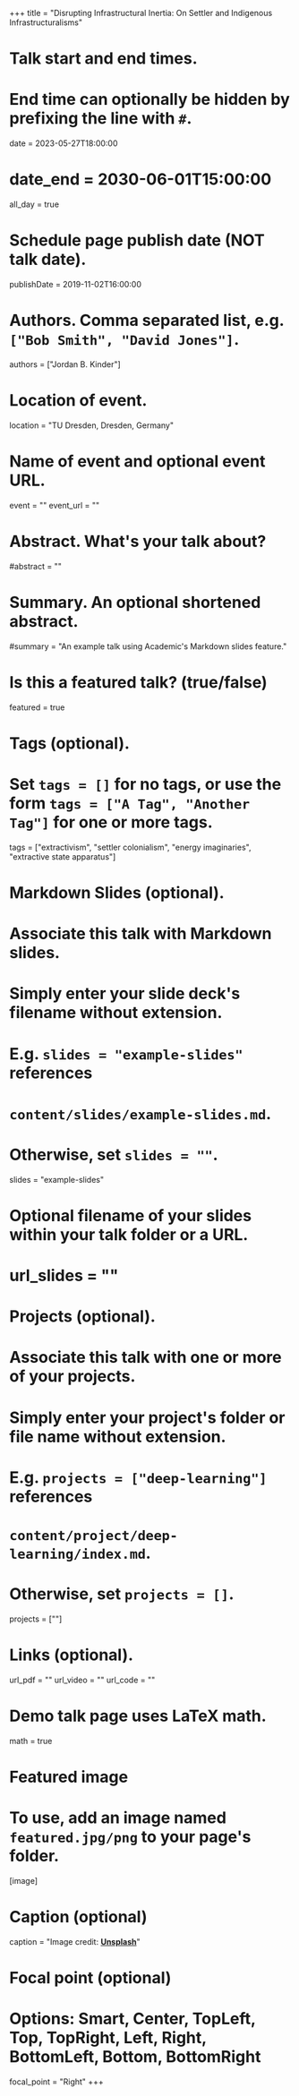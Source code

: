 +++
title = "Disrupting Infrastructural Inertia: On Settler and Indigenous Infrastructuralisms"

# Talk start and end times.
#   End time can optionally be hidden by prefixing the line with `#`.
date = 2023-05-27T18:00:00
# date_end = 2030-06-01T15:00:00
all_day = true

# Schedule page publish date (NOT talk date).
publishDate = 2019-11-02T16:00:00

# Authors. Comma separated list, e.g. `["Bob Smith", "David Jones"]`.
authors = ["Jordan B. Kinder"]

# Location of event.
location = "TU Dresden, Dresden, Germany"

# Name of event and optional event URL.
event = ""
event_url = ""

# Abstract. What's your talk about?
#abstract = ""

# Summary. An optional shortened abstract.
#summary = "An example talk using Academic's Markdown slides feature."

# Is this a featured talk? (true/false)
featured = true

# Tags (optional).
#   Set `tags = []` for no tags, or use the form `tags = ["A Tag", "Another Tag"]` for one or more tags.
tags = ["extractivism", "settler colonialism", "energy imaginaries", "extractive state apparatus"]

# Markdown Slides (optional).
#   Associate this talk with Markdown slides.
#   Simply enter your slide deck's filename without extension.
#   E.g. `slides = "example-slides"` references 
#   `content/slides/example-slides.md`.
#   Otherwise, set `slides = ""`.
slides = "example-slides"

# Optional filename of your slides within your talk folder or a URL.
# url_slides = ""

# Projects (optional).
#   Associate this talk with one or more of your projects.
#   Simply enter your project's folder or file name without extension.
#   E.g. `projects = ["deep-learning"]` references 
#   `content/project/deep-learning/index.md`.
#   Otherwise, set `projects = []`.
projects = [""]

# Links (optional).
url_pdf = ""
url_video = ""
url_code = ""

# Demo talk page uses LaTeX math.
math = true

# Featured image
# To use, add an image named `featured.jpg/png` to your page's folder. 
[image]
  # Caption (optional)
  caption = "Image credit: [**Unsplash**](https://unsplash.com/photos/bzdhc5b3Bxs)"

  # Focal point (optional)
  # Options: Smart, Center, TopLeft, Top, TopRight, Left, Right, BottomLeft, Bottom, BottomRight
  focal_point = "Right"
+++

